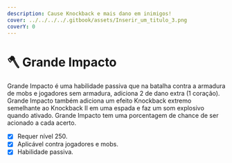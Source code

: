 ```yaml
---
description: Cause Knockback e mais dano em inimigos!
cover: ../../../../.gitbook/assets/Inserir_um_titulo_3.png
coverY: 0
---
```


# 🪓 Grande Impacto

Grande Impacto é uma habilidade passiva que na batalha contra a armadura de mobs e jogadores sem armadura, adiciona 2 de dano extra (1 coração). Grande Impacto também adiciona um efeito Knockback extremo semelhante ao Knockback II em uma espada e faz um som explosivo quando ativado. Grande Impacto tem uma porcentagem de chance de ser acionado a cada acerto.

* [x] Requer nível 250.
* [x] Aplicável contra jogadores e mobs.
* [x] Habilidade passiva.

